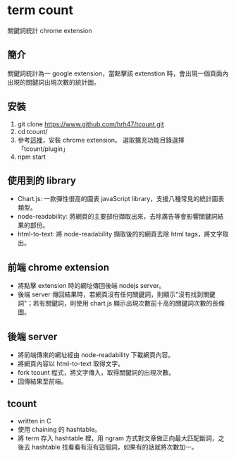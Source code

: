 # term count
關鍵詞統計 chrome extension

## 簡介
關鍵詞統計為一 google extension，當點擊該 extenstion 時，會出現一個頁面內出現的關鍵詞出現次數的統計圖。

## 安裝
1. git clone https://www.github.com/hrh47/tcount.git
2. cd tcount/
3. 參考[這裡](https://www.alexclassroom.com/internet/google/google-chrome/how-to-manually-install-chrome-extension/#_Chrome__APK_Downloader)，安裝 chrome extension。
選取擴充功能目錄選擇「tcount/plugin」
4. npm start

## 使用到的 library
* Chart.js: 一款彈性很高的圖表 javaScript library，支援八種常見的統計圖表類型。
* node-readability: 將網頁的主要部份擷取出來，去除廣告等會影響關鍵詞結果的部份。
* html-to-text: 將 node-readability 擷取後的的網頁去除 html tags，將文字取出。

## 前端 chrome extension
* 將點擊 extension 時的網址傳回後端 nodejs server。
* 後端 server 傳回結果時，若網頁沒有任何關鍵詞，則顯示"沒有找到關鍵詞"；若有關鍵詞，則使用 chart.js 顯示出現次數前十高的關鍵詞次數的長條圖。

## 後端 server
* 將前端傳來的網址經由 node-readability 下載網頁內容。
* 將網頁內容以 html-to-text 取得文字。
* fork tcount 程式，將文字傳入，取得關鍵詞的出現次數。
* 回傳結果至前端。

## tcount
* written in C
* 使用 chaining 的 hashtable。
* 將 term 存入 hashtable 裡，用 ngram 方式對文章做正向最大匹配斷詞，之後去 hashtable 找看看有沒有這個詞，如果有的話就將次數加一。
